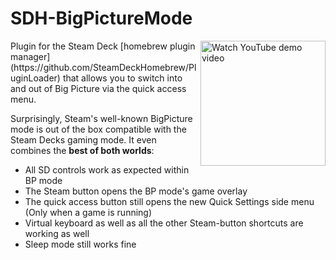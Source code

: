 # SDH-BigPictureMode
<a href="https://www.youtube.com/watch?v=q99-cMG6Z1k">
  <img src="https://img.youtube.com/vi/q99-cMG6Z1k/0.jpg" height=200 align="right" title="Watch YouTube demo video"></img>
</a>
Plugin for the Steam Deck [homebrew plugin manager](https://github.com/SteamDeckHomebrew/PluginLoader) that allows you to switch into and out of Big Picture via the quick access menu.

Surprisingly, Steam's well-known BigPicture mode is out of the box compatible with the Steam Decks gaming mode. It even combines the **best of both worlds**:
- All SD controls work as expected within BP mode
- The Steam button opens the BP mode's game overlay
- The quick access button still opens the new Quick Settings side menu (Only when a game is running)
- Virtual keyboard as well as all the other Steam-button shortcuts are working as well
- Sleep mode still works fine
